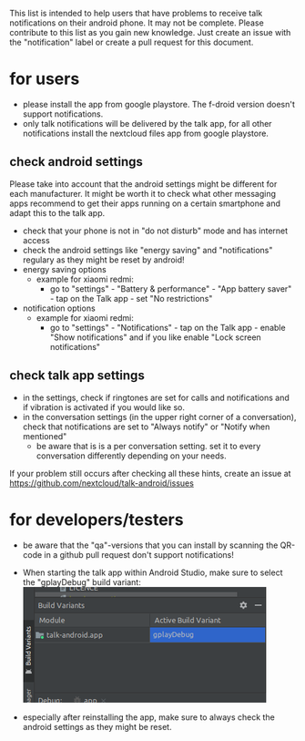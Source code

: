 This list is intended to help users that have problems to receive talk notifications on their android phone. It may
 not be complete. Please contribute to this list as you gain new knowledge. Just create an issue with the
  "notification" label or create a pull request for this document. 

# for users
- please install the app from google playstore. The f-droid version doesn't support notifications.
- only talk notifications will be delivered by the talk app, for all other notifications install the nextcloud files app from google playstore.

## check android settings
Please take into account that the android settings might be different for each manufacturer. It might be worth it to check what other messaging apps recommend to get their apps running on a certain smartphone and adapt this to the talk app.

- check that your phone is not in "do not disturb" mode and has internet access
- check the android settings like "energy saving" and "notifications" regulary as they might be reset by android!
- energy saving options
	- example for xiaomi redmi:
		- go to "settings" - "Battery & performance" - "App battery saver" - tap on the Talk app - set "No restrictions"
- notification options
	- example for xiaomi redmi:
		- go to "settings" - "Notifications" - tap on the Talk app - enable "Show notifications" and if you like enable "Lock screen notifications"

## check talk app settings
- in the settings, check if ringtones are set for calls and notifications and if vibration is activated if you would like so.
- in the conversation settings (in the upper right corner of a conversation), check that notifications are set to "Always notify" or "Notify when mentioned"
	- be aware that is is a per conversation setting. set it to every conversation differently depending on your needs.

If your problem still occurs after checking all these hints, create an issue at https://github.com/nextcloud/talk-android/issues

# for developers/testers
- be aware that the "qa"-versions that you can install by scanning the QR-code in a github pull request don't support notifications!

- When starting the talk app within Android Studio, make sure to select the "gplayDebug" build variant:
![gplay debug build variant](/docs/gplayDebugBuildVariant.png "gplay debug build variant")

- especially after reinstalling the app, make sure to always check the android settings as they might be reset.